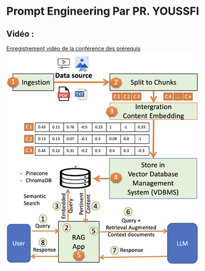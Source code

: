 <h1>Prompt Engineering Par PR. YOUSSFI</h1>
<h2>Vidéo :</h2>
<a href="https://www.youtube.com/watch?v=MgDnzlTXyo8">Enregistrement vidéo de la conférence des prérequis</a>
<img src="cap1.png">
